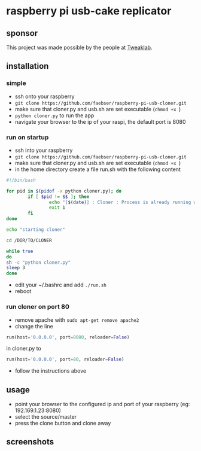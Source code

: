 # raspberry pi usb-cake replicator

## sponsor

This project was made possible by the people at [Tweaklab](http://www.tweaklab.ch).

## installation

### simple

* ssh onto your raspberry
* `git clone https://github.com/faebser/raspberry-pi-usb-cloner.git`
* make sure that cloner.py and usb.sh are set executable (`chmod +x `)
* `python cloner.py` to run the app
* navigate your browser to the ip of your raspi, the default port is 8080

### run on startup

* ssh into your raspberry
* `git clone https://github.com/faebser/raspberry-pi-usb-cloner.git`
* make sure that cloner.py and usb.sh are set executable (`chmod +x `)
* in the home directory create a file run.sh with the following content 
```bash
#!/bin/bash

for pid in $(pidof -x python cloner.py); do
        if [ $pid != $$ ]; then
                echo "[$(date)] : Cloner : Process is already running with PID $pid"
                exit 1
        fi
done

echo "starting cloner"

cd /DIR/TO/CLONER

while true
do
sh -c "python cloner.py"
sleep 3
done
```
* edit your ~/.bashrc and add `./run.sh`
* reboot

### run cloner on port 80

* remove apache with `sudo apt-get remove apache2`
* change the line
``` python 
run(host='0.0.0.0', port=8080, reloader=False)
``` 
in cloner.py to 
``` python 
run(host='0.0.0.0', port=80, reloader=False)
```
* follow the instructions above

## usage

* point your browser to the configured ip and port of your raspberry (eg: 192.169.1.23:8080)
* select the source/master
* press the clone button and clone away

## screenshots
